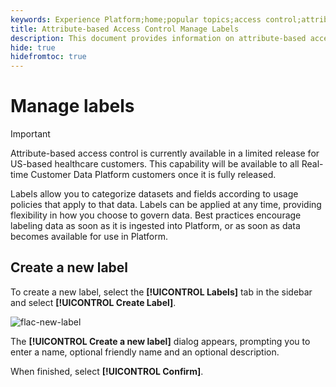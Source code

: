```yaml
---
keywords: Experience Platform;home;popular topics;access control;attribute-based access control;ABAC
title: Attribute-based Access Control Manage Labels
description: This document provides information on attribute-based access control in Adobe Experience Platform
hide: true
hidefromtoc: true
---
```


# Manage labels

>[!IMPORTANT]
>
>Attribute-based access control is currently available in a limited release for US-based healthcare customers. This capability will be available to all Real-time Customer Data Platform customers once it is fully released.

Labels allow you to categorize datasets and fields according to usage policies that apply to that data. Labels can be applied at any time, providing flexibility in how you choose to govern data. Best practices encourage labeling data as soon as it is ingested into Platform, or as soon as data becomes available for use in Platform.

## Create a new label

To create a new label, select the **[!UICONTROL Labels]** tab in the sidebar and select **[!UICONTROL Create Label]**.

![flac-new-label](../../images/flac-ui/flac-new-label.png)

The **[!UICONTROL Create a new label]** dialog appears, prompting you to enter a name, optional friendly name and an optional description. 

When finished, select **[!UICONTROL Confirm]**.
